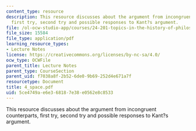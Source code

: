 ```yaml
---
content_type: resource
description: This resource discusses about the argument from incongruent counterparts,
  first try, second try and possible responses to Kant?s argument.
file: /ol-ocw-studio-app/courses/24-201-topics-in-the-history-of-philosophy-kant-fall-2005/5ce4749ae6e368187e38e0562e8c8533_4_space.pdf
file_size: 15584
file_type: application/pdf
learning_resource_types:
- Lecture Notes
license: https://creativecommons.org/licenses/by-nc-sa/4.0/
ocw_type: OCWFile
parent_title: Lecture Notes
parent_type: CourseSection
parent_uid: f7038a8f-2b52-6de0-9b69-252d4e671a7f
resourcetype: Document
title: 4_space.pdf
uid: 5ce4749a-e6e3-6818-7e38-e0562e8c8533
---
```

This resource discusses about the argument from incongruent counterparts, first try, second try and possible responses to Kant?s argument.